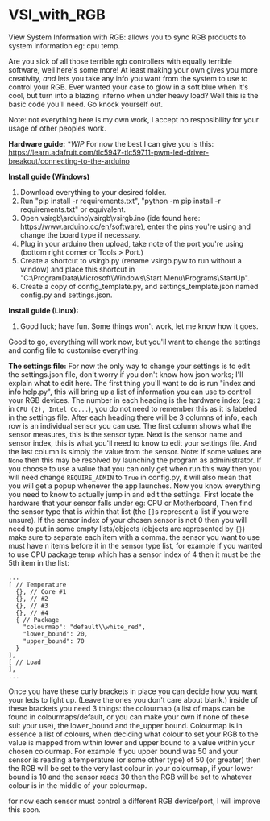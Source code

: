 # VSI_with_RGB
View System Information with RGB: allows you to sync RGB products to system information eg: cpu temp.

Are you sick of all those terrible rgb controllers with equally terrible software, well here's some more!
At least making your own gives you more creativity, *and* lets you take any info you want from the system to use to control your RGB.
Ever wanted your case to glow in a soft blue when it's cool, but turn into a blazing inferno when under heavy load? Well this is the basic code you'll need. Go knock yourself out.

Note: not everything here is my own work, I accept no resposibility for your usage of other peoples work.

**Hardware guide:**
\**WIP*
For now the best I can give you is this: https://learn.adafruit.com/tlc5947-tlc59711-pwm-led-driver-breakout/connecting-to-the-arduino

**Install guide (Windows)**
1. Download everything to your desired folder.
2. Run "pip install -r requirements.txt", "python -m pip install -r requirements.txt" or equivalent.
3. Open vsirgb\arduino\vsirgb\vsirgb.ino (ide found here: https://www.arduino.cc/en/software), enter the pins you're using and change the board type if necessary.
4. Plug in your arduino then upload, take note of the port you're using (bottom right corner or Tools > Port.)
5. Create a shortcut to vsirgb.py (rename vsirgb.pyw to run without a window) and place this shortcut in "C:\ProgramData\Microsoft\Windows\Start Menu\Programs\StartUp".
6. Create a copy of config_template.py, and settings_template.json named config.py and settings.json.

**Install guide (Linux):**
1. Good luck; have fun. Some things won't work, let me know how it goes.

Good to go, everything will work now, but you'll want to change the settings and config file to customise everything.

**The settings file:**
For now the only way to change your settings is to edit the settings.json file, don't worry if you don't know how json works; I'll explain what to edit here.
The first thing you'll want to do is run "index and info help.py", this will bring up a list of information you can use to control your RGB devices.
The number in each heading is the hardware index (eg: `2` in `CPU (2), Intel Co...`), you do not need to remember this as it is labeled in the settings file.
After each heading there will be 3 columns of info, each row is an individual sensor you can use. The first column shows what the sensor measures, this is the sensor type.
Next is the sensor name and sensor index, this is what you'll need to know to edit your settings file.
And the last column is simply the value from the sensor. Note: if some values are `None` then this may be resolved by launching the program as administrator. If you choose to use a value that you can only get when run this way then you will need change `REQUIRE_ADMIN` to `True` in config.py, it will also mean that you will get a popup whenever the app launches.
Now you know everything you need to know to actually jump in and edit the settings.
First locate the hardware that your sensor falls under eg: CPU or Motherboard, Then find the sensor type that is within that list (the `[]`s represent a list if you were unsure).
If the sensor index of your chosen sensor is not 0 then you will need to put in some empty lists/objects (objects are represented by `{}`) make sure to separate each item with a comma.
the sensor you want to use must have n items before it in the sensor type list, for example if you wanted to use CPU package temp which has a sensor index of 4 then it must be the 5th item in the list:
```
...
[ // Temperature
  {}, // Core #1
  {}, // #2
  {}, // #3
  {}, // #4
  { // Package
    "colourmap": "default\\white_red",
    "lower_bound": 20,
    "upper_bound": 70
  }
],
[ // Load
],
...
```
Once you have these curly brackets in place you can decide how you want your leds to light up. (Leave the ones you don't care about blank.)
inside of these brackets you need 3 things: the colourmap (a list of maps can be found in colourmaps/default, or you can make your own if none of these suit your use), the lower_bound and the_upper bound. Colourmap is in essence a list of colours, when deciding what colour to set your RGB to the value is mapped from within lower and upper bound to a value within your chosen colourmap. For example if you upper bound was 50 and your sensor is reading a temperature (or some other type) of 50 (or greater) then the RGB will be set to the very last colour in your colourmap, if your lower bound is 10 and the sensor reads 30 then the RGB will be set to whatever colour is in the middle of your colourmap.

for now each sensor must control a different RGB device/port, I will improve this soon.
